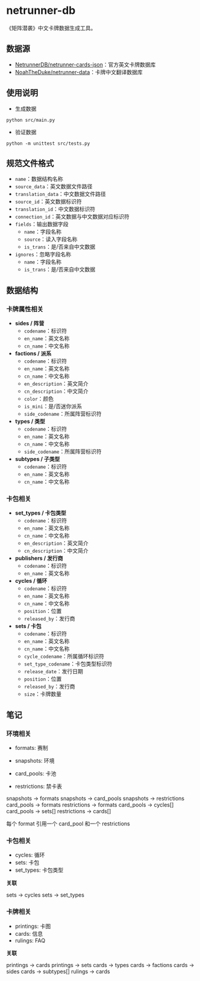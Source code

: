 # netrunner-db

《矩阵潜袭》中文卡牌数据生成工具。

## 数据源

* [NetrunnerDB/netrunner-cards-json](https://github.com/NetrunnerDB/netrunner-cards-json)：官方英文卡牌数据库
* [NoahTheDuke/netrunner-data](https://github.com/NoahTheDuke/netrunner-data)：卡牌中文翻译数据库

## 使用说明

* 生成数据

```shell
python src/main.py
```

* 验证数据

```shell
python -m unittest src/tests.py
```

## 规范文件格式

* `name`：数据结构名称
* `source_data`：英文数据文件路径
* `translation_data`：中文数据文件路径
* `source_id`：英文数据标识符
* `translation_id`：中文数据标识符
* `connection_id`：英文数据与中文数据对应标识符
* `fields`：输出数据字段
  * `name`：字段名称
  * `source`：读入字段名称
  * `is_trans`：是/否来自中文数据
* `ignores`：忽略字段名称
  * `name`：字段名称
  * `is_trans`：是/否来自中文数据

## 数据结构

### 卡牌属性相关

* **sides / 阵营**
  * `codename`：标识符
  * `en_name`：英文名称
  * `cn_name`：中文名称
* **factions / 派系**
  * `codename`：标识符
  * `en_name`：英文名称
  * `cn_name`：中文名称
  * `en_description`：英文简介
  * `cn_description`：中文简介
  * `color`：颜色
  * `is_mini`：是/否迷你派系
  * `side_codename`：所属阵营标识符
* **types / 类型**
  * `codename`：标识符
  * `en_name`：英文名称
  * `cn_name`：中文名称
  * `side_codename`：所属阵营标识符
* **subtypes / 子类型**
  * `codename`：标识符
  * `en_name`：英文名称
  * `cn_name`：中文名称

### 卡包相关

* **set_types / 卡包类型**
  * `codename`：标识符
  * `en_name`：英文名称
  * `cn_name`：中文名称
  * `en_description`：英文简介
  * `cn_description`：中文简介
* **publishers / 发行商**
  * `codename`：标识符
  * `en_name`：英文名称
* **cycles / 循环**
  * `codename`：标识符
  * `en_name`：英文名称
  * `cn_name`：中文名称
  * `position`：位置
  * `released_by`：发行商
* **sets / 卡包**
  * `codename`：标识符
  * `en_name`：英文名称
  * `cn_name`：中文名称
  * `cycle_codename`：所属循环标识符
  * `set_type_codename`：卡包类型标识符
  * `release_date`：发行日期
  * `position`：位置
  * `released_by`：发行商
  * `size`：卡牌数量



## 笔记

### 环境相关

- formats: 赛制
* snapshots: 环境
- card_pools: 卡池
* restrictions: 禁卡表

snapshots -> formats
snapshots -> card_pools
snapshots -> restrictions
card_pools -> formats
restrictions -> formats
card_pools -> cycles[]
card_pools -> sets[]
restrictions -> cards[]

每个 format 引用一个 card_pool 和一个 restrictions

### 卡包相关

- cycles: 循环
- sets: 卡包
- set_types: 卡包类型

**关联**

sets -> cycles
sets -> set_types

### 卡牌相关

- printings: 卡图
- cards: 信息
- rulings: FAQ

**关联**

printings -> cards
printings -> sets
cards -> types
cards -> factions
cards -> sides
cards -> subtypes[]
rulings -> cards
